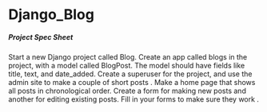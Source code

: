 # Django_Blog

##### Project Spec Sheet

Start a new Django project called Blog.
Create an app called blogs in the project, with a model called BlogPost.
The model should have fields like title, text, and date_added.
Create a superuser for the project, and use the admin site to make a couple
of short posts . Make a home page that shows all posts in chronological order.
Create a form for making new posts and another for editing existing posts.
Fill in your forms to make sure they work .